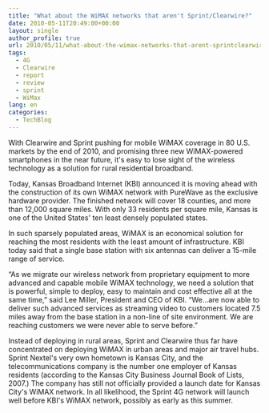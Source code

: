 ```yaml
---
title: "What about the WiMAX networks that aren't Sprint/Clearwire?"
date: 2010-05-11T20:49:00+00:00
layout: single
author_profile: true
url: 2010/05/11/what-about-the-wimax-networks-that-arent-sprintclearwire/
tags:
  - 4G
  - Clearwire
  - report
  - review
  - sprint
  - WiMax
lang: en
categories: 
  - TechBlog
---
```

With Clearwire and Sprint pushing for mobile WiMAX coverage in 80 U.S. markets by the end of 2010, and promising three new WiMAX-powered smartphones in the near future, it's easy to lose sight of the wireless technology as a solution for rural residential broadband. 

Today, Kansas Broadband Internet (KBI) announced it is moving ahead with the construction of its own WiMAX network with PureWave as the exclusive hardware provider. The finished network will cover 18 counties, and more than 12,000 square miles. With only 33 residents per square mile, Kansas is one of the United States' ten least densely populated states. 

In such sparsely populated areas, WiMAX is an economical solution for reaching the most residents with the least amount of infrastructure. KBI today said that a single base station with six antennas can deliver a 15-mile range of service. 

“As we migrate our wireless network from proprietary equipment to more advanced and capable mobile WiMAX technology, we need a solution that is powerful, simple to deploy, easy to maintain and cost effective all at the same time,” said Lee Miller, President and CEO of KBI. “We…are now able to deliver such advanced services as streaming video to customers located 7.5 miles away from the base station in a non-line of site environment. We are reaching customers we were never able to serve before.” 

Instead of deploying in rural areas, Sprint and Clearwire thus far have concentrated on deploying WiMAX in urban areas and major air travel hubs. Sprint Nextel's very own hometown is Kansas City, and the telecommunications company is the number one employer of Kansas residents (according to the Kansas City Business Journal Book of Lists, 2007.) The company has still not officially provided a launch date for Kansas City's WiMAX network. In all likelihood, the Sprint 4G network will launch well before KBI's WiMAX network, possibly as early as this summer.